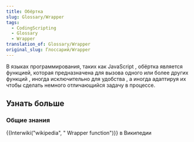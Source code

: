 ```yaml
---
title: Обёртка
slug: Glossary/Wrapper
tags:
  - CodingScripting
  - Glossary
  - Wrapper
translation_of: Glossary/Wrapper
original_slug: Глоссарий/Wrapper
---
```

<span class="short_text" id="result_box" lang="ru"><span>В языках</span> <span>программирования, таких как</span> <span>JavaScript</span></span> , <span id="result_box" lang="ru"><span>обёртка</span> <span>является функцией, которая</span> <span>предназначена</span> <span>для вызова</span> <span>одного или более</span> <span>других функций</span></span> , <span class="short_text" id="result_box" lang="ru"><span>иногда</span> <span>исключительно для удобства</span></span> , <span id="result_box" lang="ru"><span>а иногда</span> <span>адаптируя их</span> <span class="alt-edited">чтобы сделать</span> <span class="alt-edited">немного отличающийся</span> <span>задачу</span> <span>в процессе</span></span>.

## <span class="short_text" id="result_box" lang="ru"><span class="alt-edited">Узнать больше</span></span>

### <span class="short_text" id="result_box" lang="ru"><span>Общие знания</span></span>

{{Interwiki("wikipedia", " Wrapper function")}} <span class="short_text" id="result_box" lang="ru"><span>в Википедии</span></span>
